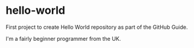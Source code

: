 # hello-world
First project to create Hello World repository as part of the GitHub Guide. 

I'm a fairly beginner programmer from the UK.
